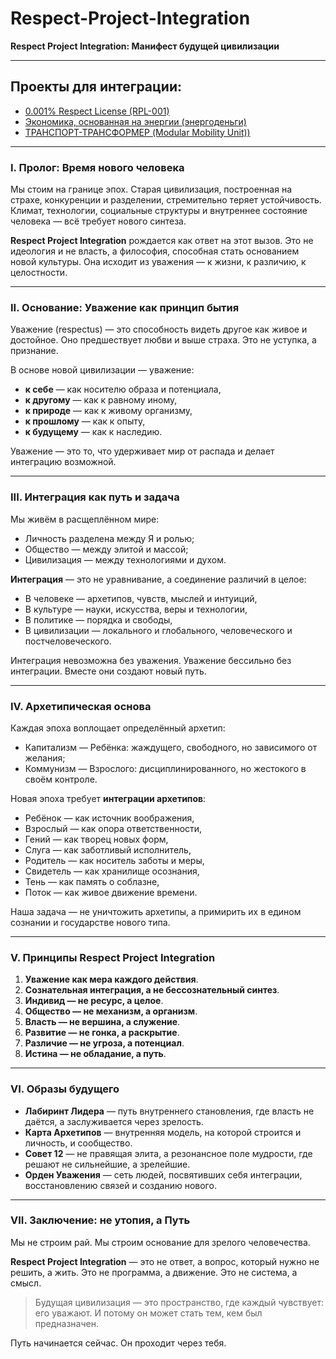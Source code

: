 # Respect-Project-Integration

**Respect Project Integration: Манифест будущей цивилизации**

---

## Проекты для интеграции:
- [0.001% Respect License (RPL-001)](./projects/RPL-001/README.md)
- [Экономика, основанная на энергии (энергоденьги)](./projects/EnergyMoney/README.md)
- [ТРАНСПОРТ-ТРАНСФОРМЕР (Modular Mobility Unit))](./projects/ModularTransport/README.md)

---

### I. Пролог: Время нового человека

Мы стоим на границе эпох. Старая цивилизация, построенная на страхе, конкуренции и разделении, стремительно теряет устойчивость. Климат, технологии, социальные структуры и внутреннее состояние человека — всё требует нового синтеза.

**Respect Project Integration** рождается как ответ на этот вызов. Это не идеология и не власть, а философия, способная стать основанием новой культуры. Она исходит из уважения — к жизни, к различию, к целостности.

---

### II. Основание: Уважение как принцип бытия

Уважение (respectus) — это способность видеть другое как живое и достойное. Оно предшествует любви и выше страха. Это не уступка, а признание.

В основе новой цивилизации — уважение:

* **к себе** — как носителю образа и потенциала,
* **к другому** — как к равному иному,
* **к природе** — как к живому организму,
* **к прошлому** — как к опыту,
* **к будущему** — как к наследию.

Уважение — это то, что удерживает мир от распада и делает интеграцию возможной.

---

### III. Интеграция как путь и задача

Мы живём в расщеплённом мире:

* Личность разделена между Я и ролью;
* Общество — между элитой и массой;
* Цивилизация — между технологиями и духом.

**Интеграция** — это не уравнивание, а соединение различий в целое:

* В человеке — архетипов, чувств, мыслей и интуиций,
* В культуре — науки, искусства, веры и технологии,
* В политике — порядка и свободы,
* В цивилизации — локального и глобального, человеческого и постчеловеческого.

Интеграция невозможна без уважения. Уважение бессильно без интеграции. Вместе они создают новый путь.

---

### IV. Архетипическая основа

Каждая эпоха воплощает определённый архетип:

* Капитализм — Ребёнка: жаждущего, свободного, но зависимого от желания;
* Коммунизм — Взрослого: дисциплинированного, но жестокого в своём контроле.

Новая эпоха требует **интеграции архетипов**:

* Ребёнок — как источник воображения,
* Взрослый — как опора ответственности,
* Гений — как творец новых форм,
* Слуга — как заботливый исполнитель,
* Родитель — как носитель заботы и меры,
* Свидетель — как хранилище осознания,
* Тень — как память о соблазне,
* Поток — как живое движение времени.

Наша задача — не уничтожить архетипы, а примирить их в едином сознании и государстве нового типа.

---

### V. Принципы Respect Project Integration

1. **Уважение как мера каждого действия**.
2. **Сознательная интеграция, а не бессознательный синтез**.
3. **Индивид — не ресурс, а целое**.
4. **Общество — не механизм, а организм**.
5. **Власть — не вершина, а служение**.
6. **Развитие — не гонка, а раскрытие**.
7. **Различие — не угроза, а потенциал**.
8. **Истина — не обладание, а путь**.

---

### VI. Образы будущего

* **Лабиринт Лидера** — путь внутреннего становления, где власть не даётся, а заслуживается через зрелость.
* **Карта Архетипов** — внутренняя модель, на которой строится и личность, и сообщество.
* **Совет 12** — не правящая элита, а резонансное поле мудрости, где решают не сильнейшие, а зрелейшие.
* **Орден Уважения** — сеть людей, посвятивших себя интеграции, восстановлению связей и созданию нового.

---

### VII. Заключение: не утопия, а Путь

Мы не строим рай. Мы строим основание для зрелого человечества.

**Respect Project Integration** — это не ответ, а вопрос, который нужно не решить, а жить. Это не программа, а движение. Это не система, а смысл.

> Будущая цивилизация — это пространство, где каждый чувствует: его уважают. И потому он может стать тем, кем был предназначен.

Путь начинается сейчас. Он проходит через тебя.
